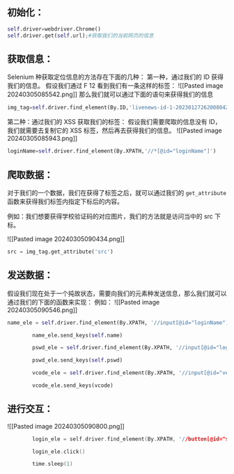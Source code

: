 ## 初始化：
```python
self.driver=webdriver.Chrome()
self.driver.get(self.url);#获取我们的当前网页的信息
```

## 获取信息：
Selenium 种获取定位信息的方法存在下面的几种：
第一种，通过我们的 ID 获得我们的信息。
假设我们通过 F 12 看到我们有一条这样的标签：
![[Pasted image 20240305085542.png]]
那么我们就可以通过下面的语句来获得我们的信息
```python
img_tag=self.driver.find_element(By.ID,'livenews-id-1-202301272620080422')
```

第二种：通过我们的 XSS 获取我们的标签：
假设我们需要爬取的信息没有 ID，我们就需要去复制它的 XSS 标签，然后再去获得我们的信息。
![[Pasted image 20240305085943.png]]
```python
loginName=self.driver.find_element(By.XPATH,'//*[@id="loginName"]')
```

## 爬取数据：
对于我们的一个数据，我们在获得了标签之后，就可以通过我们的 `get_attribute` 函数来获得我们标签内指定下标后的内容。

例如：我们想要获得学校验证码的对应图片，我们的方法就是访问当中的 src 下标。

![[Pasted image 20240305090434.png]]

```python
src = img_tag.get_attribute('src')
```


## 发送数据：
假设我们现在处于一个扽故状态，需要向我们的元素种发送信息，那么我们就可以通过我们的下面的函数来实现：
例如：
![[Pasted image 20240305090546.png]]
```python
name_ele = self.driver.find_element(By.XPATH, '//input[@id="loginName"]')

        name_ele.send_keys(self.name)

        pswd_ele = self.driver.find_element(By.XPATH, '//input[@id="loginPwd"]')

        pswd_ele.send_keys(self.pswd)

        vcode_ele = self.driver.find_element(By.XPATH, '//input[@id="verifyCode"]')

        vcode_ele.send_keys(vcode)
```

## 进行交互：
![[Pasted image 20240305090800.png]]

```cpp
        login_ele = self.driver.find_element(By.XPATH, '//button[@id="studentLoginBtn"]')

        login_ele.click()

        time.sleep(1)
```

